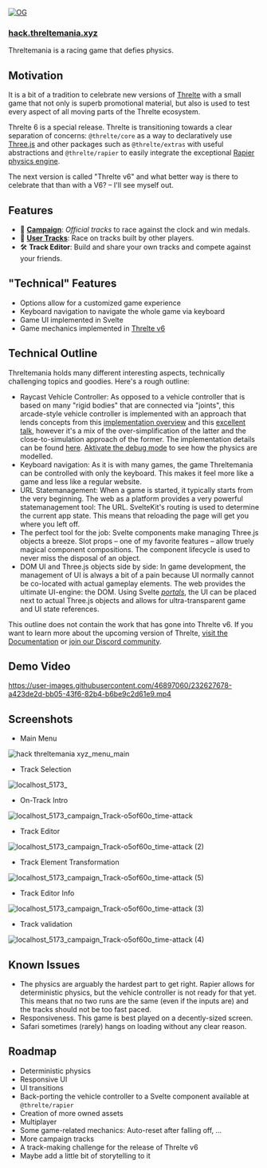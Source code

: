 [![OG](https://user-images.githubusercontent.com/46897060/232580867-88e8d414-6b9b-45d1-93cc-5777538a4b11.png)](https://hack.threltemania.xyz)

### [**hack.threltemania.xyz**](https://hack.threltemania.xyz)

Threltemania is a racing game that defies physics.

## Motivation

It is a bit of a tradition to celebrate new versions of [Threlte](https://next.threlte.xyz) with a small game that not only is superb promotional material, but also is used to test every aspect of all moving parts of the Threlte ecosystem.

Threlte 6 is a special release. Threlte is transitioning towards a clear separation of concerns: `@threlte/core` as a way to declaratively use [Three.js](https://threejs.org/) and other packages such as `@threlte/extras` with useful abstractions and `@threlte/rapier` to easily integrate the exceptional [Rapier physics engine](https://rapier.rs/).

The next version is called "Threlte v6" and what better way is there to celebrate that than with a V6? – I'll see myself out.

## Features

- 👑 [**Campaign**](https://hack.threltemania.xyz/menu/campaign): *Official tracks* to race against the clock and win medals.
- 👤 [**User Tracks**](https://hack.threltemania.xyz/menu/user-tracks): Race on tracks built by other players.
- 🛠️ **Track Editor**: Build and share your own tracks and compete against your friends.

## "Technical" Features

- Options allow for a customized game experience
- Keyboard navigation to navigate the whole game via keyboard
- Game UI implemented in Svelte
- Game mechanics implemented in [Threlte v6](https://next.threlte.xyz)

## Technical Outline

Threltemania holds many different interesting aspects, technically challenging topics and goodies. Here's a rough outline:

- Raycast Vehicle Controller: As opposed to a vehicle controller that is based on many "rigid bodies" that are connected via "joints", this arcade-style vehicle controller is implemented with an approach that lends concepts from this [implementation overview](https://digitalrune.github.io/DigitalRune-Documentation/html/143af493-329d-408f-975d-e63625646f2f.htm) and this [excellent talk](https://www.youtube.com/watch?v=LG1CtlFRmpU), however it's a mix of the over-simplification of the latter and the close-to-simulation approach of the former. The implementation details can be found [here](https://github.com/grischaerbe/threlter/blob/hackathon/src/components/Car/RaycastVehicleController/RaycastVehicleController.svelte). [Aktivate the debug mode](https://hack.threltemania.xyz/menu/options) to see how the physics are modelled.
- Keyboard navigation: As it is with many games, the game Threltemania can be controlled with only the keyboard. This makes it feel more like a game and less like a regular website.
- URL Statemanagement: When a game is started, it typically starts from the very beginning. The web as a platform provides a very powerful statemanagement tool: The URL. SvelteKit's routing is used to determine the current app state. This means that reloading the page will get you where you left off.
- The perfect tool for the job: Svelte components make managing Three.js objects a breeze. Slot props – one of my favorite features – allow truely magical component compositions. The component lifecycle is used to never miss the disposal of an object.
- DOM UI and Three.js objects side by side: In game development, the management of UI is always a bit of a pain because UI normally cannot be co-located with actual gameplay elements. The web provides the ultimate UI-engine: the DOM. Using Svelte [*portals*](https://github.com/grischaerbe/threlter/blob/hackathon/src/components/Utilities/DomPortal.svelte), the UI can be placed next to actual Three.js objects and allows for ultra-transparent game and UI state references.

This outline does not contain the work that has gone into Threlte v6. If you want to learn more about the upcoming version of Threlte, [visit the Documentation](https://next.threlte.xyz) or [join our Discord community](https://discord.gg/EqUBCfCaGm).

## Demo Video

https://user-images.githubusercontent.com/46897060/232627678-a423de2d-bb05-43f6-82b4-b6be9c2d61e9.mp4

## Screenshots

- Main Menu

![hack threltemania xyz_menu_main](https://user-images.githubusercontent.com/46897060/232592157-89ef64dc-e511-444e-a3b9-5cad26401a7b.png)

- Track Selection

![localhost_5173_](https://user-images.githubusercontent.com/46897060/232592204-1b7f39f8-bc69-4b07-8ac7-1690c5401c3d.png)

- On-Track Intro

![localhost_5173_campaign_Track-o5of60o_time-attack](https://user-images.githubusercontent.com/46897060/232592247-61e70a5e-f652-44bd-9575-0fc165535eac.png)

- Track Editor

![localhost_5173_campaign_Track-o5of60o_time-attack (2)](https://user-images.githubusercontent.com/46897060/232592286-e40fd7bd-f9d3-4b9e-ada8-02e2eb71520f.png)

- Track Element Transformation

![localhost_5173_campaign_Track-o5of60o_time-attack (5)](https://user-images.githubusercontent.com/46897060/232592393-fd82909c-4e10-4f31-a5c9-47298fc2e31c.png)

- Track Editor Info

![localhost_5173_campaign_Track-o5of60o_time-attack (3)](https://user-images.githubusercontent.com/46897060/232592329-a9727709-303f-4892-8659-de3be17cc3e5.png)

- Track validation

![localhost_5173_campaign_Track-o5of60o_time-attack (4)](https://user-images.githubusercontent.com/46897060/232592434-a1a48238-6a44-4ce6-90c5-050801c475ff.png)

## Known Issues

- The physics are arguably the hardest part to get right. Rapier allows for deterministic physics, but the vehicle controller is not ready for that yet. This means that no two runs are the same (even if the inputs are) and the tracks should not be too fast paced.
- Responsiveness. This game is best played on a decently-sized screen.
- Safari sometimes (rarely) hangs on loading without any clear reason.

## Roadmap

- Deterministic physics
- Responsive UI
- UI transitions
- Back-porting the vehicle controller to a Svelte component available at `@threlte/rapier`
- Creation of more owned assets
- Multiplayer
- Some game-related mechanics: Auto-reset after falling off, …
- More campaign tracks
- A track-making challenge for the release of Threlte v6
- Maybe add a little bit of storytelling to it

